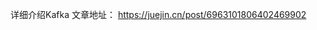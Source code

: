 

详细介绍Kafka
文章地址： https://juejin.cn/post/6963101806402469902


<!--stackedit_data:
eyJoaXN0b3J5IjpbLTIxMjgyNDE0OTRdfQ==
-->